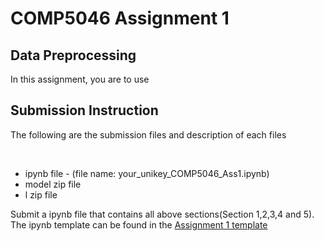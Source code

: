 # COMP5046 Assignment 1



<h2>Data Preprocessing</h2>
<p>In this assignment, you are to use 

<h2>Submission Instruction</h2>
<p>The following are the submission files and description of each files</p><br/>
<ul>
  <li>ipynb file - (file name: your_unikey_COMP5046_Ass1.ipynb)</li>
  <li>model zip file</li>
  <li>l zip file</li>
</ul>

<p>Submit a ipynb file that contains all above sections(Section 1,2,3,4 and 5).<br/>
  The ipynb template can be found in the <a href="https://colab.research.google.com/drive/1A6azpUOCUU923JF5B4v7t2pNSzLAQ20t?usp=sharing">Assignment 1 template</a></p>
